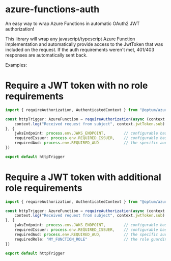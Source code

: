 # azure-functions-auth

An easy way to wrap Azure Functions in automatic OAuth2 JWT authorization!

This library will wrap any javascript/typescript Azure Function implementation and automatically provide access to 
the JwtToken that was included on the request.  If the auth requirements weren't met, 401/403 responses are 
automatically sent back.

Examples:
# Require a JWT token with no role requirements

```typescript
import { requireAuthorization, AuthenticatedContext } from "@optum/azure-functions-auth"

const httpTrigger: AzureFunction = requireAuthorization(async (context: AuthenticatedContext, req: HttpRequest): Promise<void> => {
    context.log("Received request from subject", context.jwtToken.sub)
}, {
    jwksEndpoint: process.env.JWKS_ENDPOINT,        // configurable based on your OAuth2 provider
    requiredIssuer: process.env.REQUIRED_ISSUER,    // configurable based on your OAuth2 provider
    requiredAud: process.env.REQUIRED_AUD           // the specific audiance value for your service
})

export default httpTrigger
```

# Require a JWT token with additional role requirements

```typescript
import { requireAuthorization, AuthenticatedContext } from "@optum/azure-functions-auth"

const httpTrigger: AzureFunction = requireAuthorization(async (context: AuthenticatedContext, req: HttpRequest, token: JwtToken): Promise<void> => {
    context.log("Received request from subject", context.jwtToken.sub)
}, {
    jwksEndpoint: process.env.JWKS_ENDPOINT,        // configurable based on your OAuth2 provider
    requiredIssuer: process.env.REQUIRED_ISSUER,    // configurable based on your OAuth2 provider
    requiredAud: process.env.REQUIRED_AUD,          // the specific audiance value for your service
    requiredRole: "MY_FUNCTION_ROLE"                // the role guarding access to this specific function endpoint
})

export default httpTrigger
```
